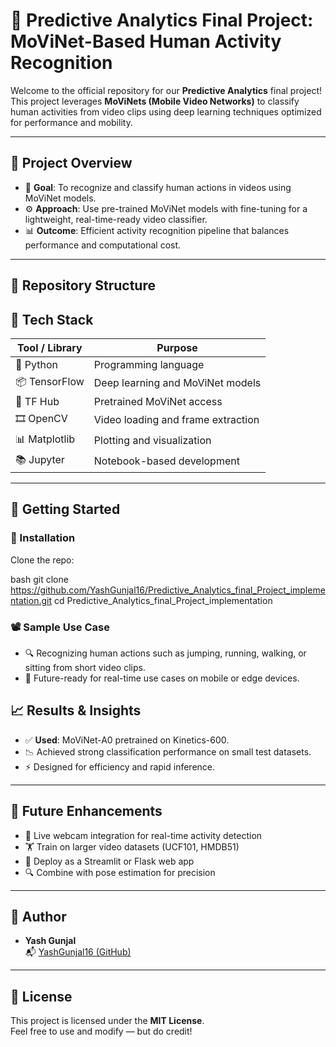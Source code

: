 # 🎥 Predictive Analytics Final Project: MoViNet-Based Human Activity Recognition

Welcome to the official repository for our **Predictive Analytics** final project!  
This project leverages **MoViNets (Mobile Video Networks)** to classify human activities from video clips using deep learning techniques optimized for performance and mobility.

---

## 🧠 Project Overview

- 📌 **Goal**: To recognize and classify human actions in videos using MoViNet models.
- ⚙️ **Approach**: Use pre-trained MoViNet models with fine-tuning for a lightweight, real-time-ready video classifier.
- 📊 **Outcome**: Efficient activity recognition pipeline that balances performance and computational cost.

---

## 📁 Repository Structure

## 🧰 Tech Stack

| Tool / Library  | Purpose                              |
|----------------|--------------------------------------|
| 🐍 Python       | Programming language                 |
| 📦 TensorFlow   | Deep learning and MoViNet models     |
| 🧠 TF Hub       | Pretrained MoViNet access            |
| 🎞 OpenCV       | Video loading and frame extraction   |
| 📊 Matplotlib   | Plotting and visualization           |
| 📚 Jupyter      | Notebook-based development           |

---

## 🚀 Getting Started

### 🔧 Installation

Clone the repo:

bash
git clone https://github.com/YashGunjal16/Predictive_Analytics_final_Project_implementation.git
cd Predictive_Analytics_final_Project_implementation

### 📽 Sample Use Case

- 🔍 Recognizing human actions such as jumping, running, walking, or sitting from short video clips.
- 📱 Future-ready for real-time use cases on mobile or edge devices.



## 📈 Results & Insights

- ✅ **Used**: MoViNet-A0 pretrained on Kinetics-600.
- 📉 Achieved strong classification performance on small test datasets.
- ⚡ Designed for efficiency and rapid inference.

---

## 🚧 Future Enhancements

- 🔴 Live webcam integration for real-time activity detection  
- 🏋️ Train on larger video datasets (UCF101, HMDB51)  
- 📲 Deploy as a Streamlit or Flask web app  
- 🔍 Combine with pose estimation for precision  

---

## 👤 Author

- **Yash Gunjal**  
📬 [YashGunjal16 (GitHub)](https://github.com/YashGunjal16)


---

## 📜 License

This project is licensed under the **MIT License**.  
Feel free to use and modify — but do credit!
